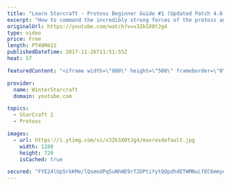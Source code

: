 ```yaml
---
title: "Learn Starcraft - Protoss Beginner Guide #1 (Updated Patch 4.0 FREE TO PLAY)"
excerpt: "How to command the incredibly strong forces of the protoss and cover weaknesses against the other inferior races. Updated for patch 4.0! This guide is not intended for COMPLETELY new players, but those who have played several games/campaign missions and grasp the very basics."
originalUrl: https://youtube.com/watch?v=x3ZkSX0tJg4
type: video
price: Free
length: PT49M41S
publishedDateTime: 2017-11-26T11:51:55Z
heat: 57

featuredContent: "<iframe width=\"800\" height=\"500\" frameborder=\"0\" src=\"https://www.youtube.com/embed/x3ZkSX0tJg4\" allow=\"accelerometer; autoplay; encrypted-media; gyroscope; picture-in-picture\" allowfullscreen></iframe>"

provider:
  name: WinterStarcraft
  domain: youtube.com

topics:
  - StarCraft 2
  - Protoss

images:
  - url: https://i.ytimg.com/vi/x3ZkSX0tJg4/maxresdefault.jpg
    width: 1280
    height: 720
    isCached: true

secured: "FYE24lUp5rkKMe/lQsmndPqSuNhWE9rT2DPtiYytQOpdhdETWMNuLfEC6mmyeksg0V8ct/b4rNcYnmlQzYVaBXC3sey34NkkLaMFZNV8/zya2fVwB8jHGpZh+1DhXPVebR5pFS3g06syZ1jidcqOdd+kJWK+TE82UplRolVmY2UU8bcJ54VvT7uwKWNODRv1o9fAmJWiA/lqES6E7VKuU95V5wUHcrRbYP+4q3zIfXDPpY7ZyUNBdLeVRx6abg6OIZFCGBtAFshy/79b5dvsV+Xx/3tMaFal8i3KdzrnMH2I6j5MckbVs8aujTnKa5hKP5Y2ybnP9brb89wf8AugWwnUjFKgLZez4JufIiu+UayNI05nzAqg2W/zCtUVBVd9czt/ZBQ9IUqp6McoLIbKBq6RUUeK6+q44iD4bYkLZiVe0VD8Eoyb5HPH7CiWCtY1;kjOGJ06w+lRPdlNFeAtHXQ=="
---
```


